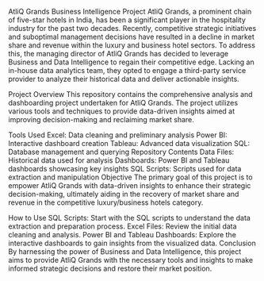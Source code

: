 AtliQ Grands Business Intelligence Project
AtliQ Grands, a prominent chain of five-star hotels in India, has been a significant player in the hospitality industry for the past two decades. Recently, competitive strategic initiatives and suboptimal management decisions have resulted in a decline in market share and revenue within the luxury and business hotel sectors. To address this, the managing director of AtliQ Grands has decided to leverage Business and Data Intelligence to regain their competitive edge. Lacking an in-house data analytics team, they opted to engage a third-party service provider to analyze their historical data and deliver actionable insights.

Project Overview
This repository contains the comprehensive analysis and dashboarding project undertaken for AtliQ Grands. The project utilizes various tools and techniques to provide data-driven insights aimed at improving decision-making and reclaiming market share.

Tools Used
Excel: Data cleaning and preliminary analysis
Power BI: Interactive dashboard creation
Tableau: Advanced data visualization
SQL: Database management and querying
Repository Contents
Data Files: Historical data used for analysis
Dashboards: Power BI and Tableau dashboards showcasing key insights
SQL Scripts: Scripts used for data extraction and manipulation
Objective
The primary goal of this project is to empower AtliQ Grands with data-driven insights to enhance their strategic decision-making, ultimately aiding in the recovery of market share and revenue in the competitive luxury/business hotels category.

How to Use
SQL Scripts: Start with the SQL scripts to understand the data extraction and preparation process.
Excel Files: Review the initial data cleaning and analysis.
Power BI and Tableau Dashboards: Explore the interactive dashboards to gain insights from the visualized data.
Conclusion
By harnessing the power of Business and Data Intelligence, this project aims to provide AtliQ Grands with the necessary tools and insights to make informed strategic decisions and restore their market position.
